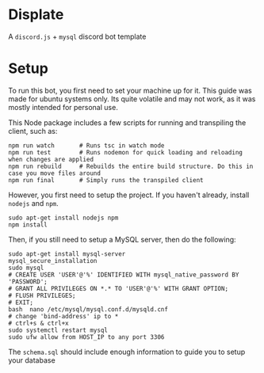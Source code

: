 # Displate
A `discord.js` + `mysql` discord bot template

# Setup
To run this bot, you first need to set your machine up for it.
This guide was made for ubuntu systems only. Its quite volatile and may not work, as it was mostly intended for personal use.

This Node package includes a few scripts for running and transpiling the client, such as:
```
npm run watch       # Runs tsc in watch mode
npm run test        # Runs nodemon for quick loading and reloading when changes are applied
npm run rebuild     # Rebuilds the entire build structure. Do this in case you move files around 
npm run final       # Simply runs the transpiled client
```

However, you first need to setup the project.
If you haven't already, install `nodejs` and `npm`.
```
sudo apt-get install nodejs npm
npm install
```

Then, if you still need to setup a MySQL server, then do the following:
```
sudo apt-get install mysql-server
mysql_secure_installation
sudo mysql
# CREATE USER 'USER'@'%' IDENTIFIED WITH mysql_native_password BY 'PASSWORD';
# GRANT ALL PRIVILEGES ON *.* TO 'USER'@'%' WITH GRANT OPTION;
# FLUSH PRIVILEGES;
# EXIT;                                                 
bash  nano /etc/mysql/mysql.conf.d/mysqld.cnf
# change 'bind-address' ip to *
# ctrl+s & ctrl+x
sudo systemctl restart mysql
sudo ufw allow from HOST_IP to any port 3306
```

The `schema.sql` should include enough information to guide you to setup your database